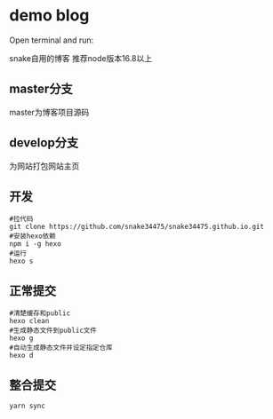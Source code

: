 # demo blog

Open terminal and run:

snake自用的博客
推荐node版本16.8以上

## master分支

master为博客项目源码

## develop分支

为网站打包网站主页


## 开发
```shell
#拉代码
git clone https://github.com/snake34475/snake34475.github.io.git
#安装hexo依赖
npm i -g hexo
#运行
hexo s
```
## 正常提交
```shell
#清楚缓存和public
hexo clean
#生成静态文件到public文件
hexo g 
#自动生成静态文件并设定指定仓库
hexo d
```

## 整合提交
```shell
yarn sync
```
